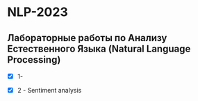 # NLP-2023
## Лабораторные работы по Анализу Естественного Языка (Natural Language Processing)
- [x] 1-
- [x] 2 - Sentiment analysis

